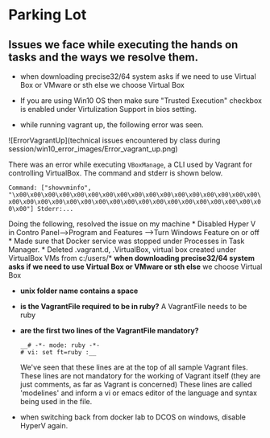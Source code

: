 # Parking Lot

## Issues we face while executing the hands on tasks and the ways we resolve them.

* when downloading precise32/64 system asks if we need to use Virtual Box or VMware or sth else 
	we choose Virtual Box
* If you are using Win10 OS then make sure "Trusted Execution" checkbox is enabled under Virtulization Support in bios setting.

* while running vagrant up, the following error was seen.

![ErrorVagrantUp](technical issues encountered by class during session/win10_error_images/Error_vagrant_up.png)
  
  There was an error while executing `VBoxManage`, a CLI used by Vagrant
  for controlling VirtualBox. The command and stderr is shown below.

  `Command: ["showvminfo", "\x00\x00\x00\x00\x00\x00\x00\x00\x00\x00\x00\x00\x00\x00\x00\x00\x00\x00\x00\x00\x00\x00\x00\x00\x00\x00\x00\x00\x00\x00\x00\x00\x00\x00\x00\x00"]
  Stderr:...`

  Doing the following, resolved the issue on my machine
	* Disabled Hyper V in Contro Panel-->Program and Features -->Turn Windows Feature on or off
	* Made sure that Docker service was stopped under Processes in Task Manager.
	* Deleted .vagrant.d, .VirtualBox, virtual box created under VirtualBox VMs from c:/users/<user>* **when downloading precise32/64 system asks if we need to use Virtual Box or VMware or sth else**
	we choose Virtual Box

* **unix folder name contains a space**

* **is the VagrantFile required to be in ruby?**
	A VagrantFile needs to be ruby

* **are the first two lines of the VagrantFile mandatory?**
	```
	__# -*- mode: ruby -*-
	# vi: set ft=ruby :__
	```
	We've seen that these lines are at the top of all sample Vagrant files.
	These lines are not mandatory for the working of Vagrant itself (they are just comments, as far as Vagrant is concerned)
	These lines are called 'modelines' and inform a vi or emacs editor of the language and syntax being used in the file.

* when switching back from docker lab to DCOS on windows, disable HyperV again.
